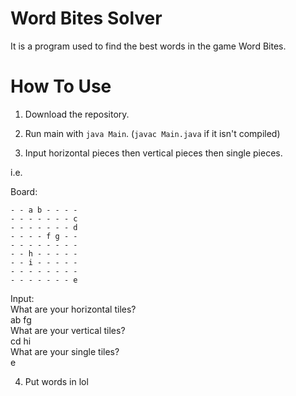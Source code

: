 # Word Bites Solver #
It is a program used to find the best words in the game Word Bites.

# How To Use
1. Download the repository.

2. Run main with `java Main`. (`javac Main.java` if it isn't compiled)

3. Input horizontal pieces then vertical pieces then single pieces.

i.e.

Board:

```
- - a b - - - -
- - - - - - - c
- - - - - - - d
- - - - f g - -
- - - - - - - -
- - h - - - - -
- - i - - - - -
- - - - - - - -
- - - - - - - e
```
Input: \
What are your horizontal tiles? \
ab fg \
What are your vertical tiles? \
cd hi \
What are your single tiles? \
e

4. Put words in lol